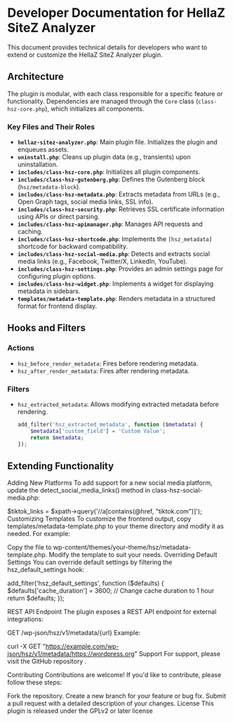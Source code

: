 # Developer Documentation for HellaZ SiteZ Analyzer

This document provides technical details for developers who want to extend or customize the HellaZ SiteZ Analyzer plugin.

## Architecture

The plugin is modular, with each class responsible for a specific feature or functionality. Dependencies are managed through the `Core` class (`class-hsz-core.php`), which initializes all components.

### Key Files and Their Roles
- **`hellaz-sitez-analyzer.php`**: Main plugin file. Initializes the plugin and enqueues assets.
- **`uninstall.php`**: Cleans up plugin data (e.g., transients) upon uninstallation.
- **`includes/class-hsz-core.php`**: Initializes all plugin components.
- **`includes/class-hsz-gutenberg.php`**: Defines the Gutenberg block (`hsz/metadata-block`).
- **`includes/class-hsz-metadata.php`**: Extracts metadata from URLs (e.g., Open Graph tags, social media links, SSL info).
- **`includes/class-hsz-security.php`**: Retrieves SSL certificate information using APIs or direct parsing.
- **`includes/class-hsz-apimanager.php`**: Manages API requests and caching.
- **`includes/class-hsz-shortcode.php`**: Implements the `[hsz_metadata]` shortcode for backward compatibility.
- **`includes/class-hsz-social-media.php`**: Detects and extracts social media links (e.g., Facebook, Twitter/X, LinkedIn, YouTube).
- **`includes/class-hsz-settings.php`**: Provides an admin settings page for configuring plugin options.
- **`includes/class-hsz-widget.php`**: Implements a widget for displaying metadata in sidebars.
- **`templates/metadata-template.php`**: Renders metadata in a structured format for frontend display.

## Hooks and Filters

### Actions
- `hsz_before_render_metadata`: Fires before rendering metadata.
- `hsz_after_render_metadata`: Fires after rendering metadata.

### Filters
- `hsz_extracted_metadata`: Allows modifying extracted metadata before rendering.
  ```php
  add_filter('hsz_extracted_metadata', function ($metadata) {
      $metadata['custom_field'] = 'Custom Value';
      return $metadata;
  });

## Extending Functionality ##
Adding New Platforms
To add support for a new social media platform, update the detect_social_media_links() method in class-hsz-social-media.php:

$tiktok_links = $xpath->query('//a[contains(@href, "tiktok.com")]');
Customizing Templates
To customize the frontend output, copy templates/metadata-template.php to your theme directory and modify it as needed. For example:

Copy the file to wp-content/themes/your-theme/hsz/metadata-template.php.
Modify the template to suit your needs.
Overriding Default Settings
You can override default settings by filtering the hsz_default_settings hook:

add_filter('hsz_default_settings', function ($defaults) {
    $defaults['cache_duration'] = 3600; // Change cache duration to 1 hour
    return $defaults;
});

REST API Endpoint
The plugin exposes a REST API endpoint for external integrations:

GET /wp-json/hsz/v1/metadata/{url}
Example:

curl -X GET "https://example.com/wp-json/hsz/v1/metadata/https://wordpress.org"
Support
For support, please visit the GitHub repository .

Contributing
Contributions are welcome! If you'd like to contribute, please follow these steps:

Fork the repository.
Create a new branch for your feature or bug fix.
Submit a pull request with a detailed description of your changes.
License
This plugin is released under the GPLv2 or later license
